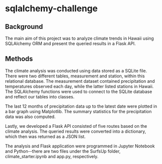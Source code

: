 # sqlalchemy-challenge

## Background
The main aim of this project was to analyze climate trends in Hawaii using SQLAlchemy ORM and present the queried results in a Flask API.

## Methods
The climate analysis was conducted using data stored as a SQLite file. There were two different tables, measurement and station, within this relational database. The measurement dataset contained precipitation and temperatures observed each day, while the latter listed stations in Hawaii. The SQLAlchemy functions were used to connect to the SQLite database and reflect our tables into classes.
 
The last 12 months of precipitation data up to the latest date were plotted in a bar graph using Matplotlib. The summary statistics for the precipitation data was also computed.

Lastly, we developed a Flask API consisted of five routes based on the climate analysis. The queried results were converted into a dictionary, which then was returned as a JSON list.

The analysis and Flask application were programmed in Jupyter Notebook and Python--there are two files under the SurfsUp folder, climate_starter.ipynb and app.py, respectively.
